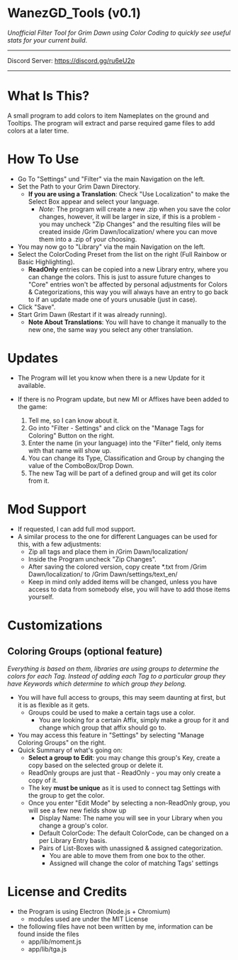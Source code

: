 # WanezGD_Tools (v0.1)

*Unofficial Filter Tool for Grim Dawn using Color Coding to quickly see useful stats for your current build*.

---

Discord Server: https://discord.gg/ru6eU2p

---

# What Is This?

A small program to add colors to item Nameplates on the ground and Tooltips. The program will extract and parse required game files to add colors at a later time.

# How To Use

* Go To "Settings" und "Filter" via the main Navigation on the left.
* Set the Path to your Grim Dawn Directory.
  * **If you are using a Translation**: Check "Use Localization" to make the Select Box appear and select your language. 
    * *Note:* The program will create a new .zip when you save the color changes, however, it will be larger in size, if this is a problem - you may uncheck "Zip Changes" and the resulting files will be created inside /Grim Dawn/localization/ where you can move them into a .zip of your choosing.
* You may now go to "Library" via the main Navigation on the left.
* Select the ColorCoding Preset from the list on the right (Full Rainbow or Basic Highlighting).
  * **ReadOnly** entries can be copied into a new Library entry, where you can change the colors. This is just to assure future changes to "Core" entries won't be affected by personal adjustments for Colors & Categorizations, this way you will always have an entry to go back to if an update made one of yours unusable (just in case).
* Click "Save".
* Start Grim Dawn (Restart if it was already running).
  * **Note About Translations**: You will have to change it manually to the new one, the same way you select any other translation.

# Updates
* The Program will let you know when there is a new Update for it available.

* If there is no Program update, but new MI or Affixes have been added to the game:

  1. Tell me, so I can know about it.
  1. Go into "Filter - Settings" and click on the "Manage Tags for Coloring" Button on the right.
  1. Enter the name (in your language) into the "Filter" field, only items with that name will show up.
  1. You can change its Type, Classification and Group by changing the value of the ComboBox/Drop Down.
  1. The new Tag will be part of a defined group and will get its color from it.

# Mod Support

* If requested, I can add full mod support.
* A similar process to the one for different Languages can be used for this, with a few adjustments:
  * Zip all tags and place them in /Grim Dawn/localization/
  * Inside the Program uncheck "Zip Changes".
  * After saving the colored version, copy create *.txt from /Grim Dawn/localization/ to /Grim Dawn/settings/text_en/
  * Keep in mind only added items will be changed, unless you have access to data from somebody else, you will have to add those items yourself.

# Customizations

## Coloring Groups (optional feature)

*Everything is based on them, libraries are using groups to determine the colors for each Tag. Instead of adding each Tag to a particular group they have Keywords which determine to which group they belong.*

* You will have full access to groups, this may seem daunting at first, but it is as flexible as it gets.
  * Groups could be used to make a certain tags use a color.
    * You are looking for a certain Affix, simply make a group for it and change which group that affix should go to.
* You may access this feature in "Settings" by selecting "Manage Coloring Groups" on the right.
* Quick Summary of what's going on:
  * **Select a group to Edit**: you may change this group's Key, create a copy based on the selected group or delete it.
  * ReadOnly groups are just that - ReadOnly - you may only create a copy of it.
  * The key **must be unique** as it is used to connect tag Settings with the group to get the color.
  * Once you enter "Edit Mode" by selecting a non-ReadOnly group, you will see a few new fields show up
    * Display Name: The name you will see in your Library when you change a group's color.
    * Default ColorCode: The default ColorCode, can be changed on a per Library Entry basis.
    * Pairs of List-Boxes with unassigned & assigned categorization.
      * You are able to move them from one box to the other.
      * Assigned will change the color of matching Tags' settings


# License and Credits

* the Program is using Electron (Node.js + Chromium)
  * modules used are under the MIT License
* the following files have not been written by me, information can be found inside the files
  * app/lib/moment.js
  * app/lib/tga.js
